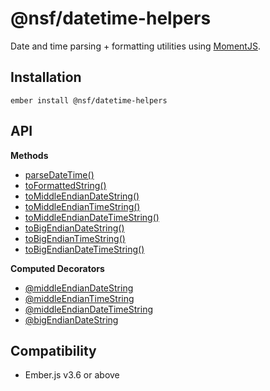 @nsf/datetime-helpers
==============================================================================
Date and time parsing + formatting utilities using [MomentJS](https://momentjs.com/).


Installation
------------------------------------------------------------------------------
```
ember install @nsf/datetime-helpers
```

API
------------------------------------------------------------------------------
__Methods__
- [parseDateTime()](addon/parser.ts#25)
- [toFormattedString()](addon/formatters.ts#21)
- [toMiddleEndianDateString()](addon/formatters.ts#37)
- [toMiddleEndianTimeString()](addon/formatters.ts#49)
- [toMiddleEndianDateTimeString()](addon/formatters.ts#61)
- [toBigEndianDateString()](addon/formatters.ts#73)
- [toBigEndianTimeString()](addon/formatters.ts#85)
- [toBigEndianDateTimeString()](addon/formatters.ts#97)

__Computed Decorators__
- [@middleEndianDateString](addon/computed-macros.ts#23)
- [@middleEndianTimeString](addon/computed-macros.ts#41)
- [@middleEndianDateTimeString](addon/computed-macros.ts#59)
- [@bigEndianDateString](addon/computed-macros.ts#77)


Compatibility
------------------------------------------------------------------------------
* Ember.js v3.6 or above
